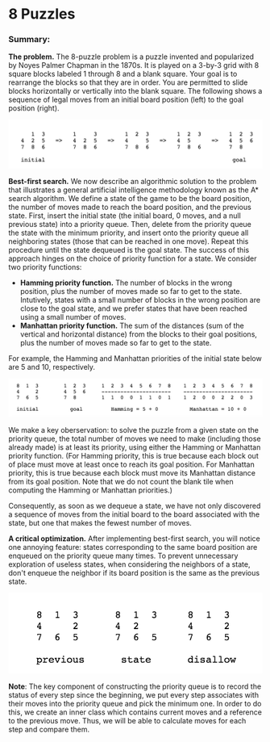 # 8 Puzzles

### Summary:
**The problem.** The 8-puzzle problem is a puzzle invented and popularized by Noyes Palmer Chapman in the 1870s. It is played on a 3-by-3 grid with 8 square blocks labeled 1 through 8 and a blank square. Your goal is to rearrange the blocks so that they are in order. You are permitted to slide blocks horizontally or vertically into the blank square. The following shows a sequence of legal moves from an initial board position (left) to the goal position (right).
 
<p align = center>
<img src = ./pics/1.png>
</p>

**Best-first search.** We now describe an algorithmic solution to the problem that illustrates a general artificial intelligence methodology known as the A* search algorithm. We define a state of the game to be the board position, the number of moves made to reach the board position, and the previous state. First, insert the initial state (the initial board, 0 moves, and a null previous state) into a priority queue. Then, delete from the priority queue the state with the minimum priority, and insert onto the priority queue all neighboring states (those that can be reached in one move). Repeat this procedure until the state dequeued is the goal state. The success of this approach hinges on the choice of priority function for a state. We consider two priority functions:
+ __Hamming priority function.__ The number of blocks in the wrong position, plus the number of moves made so far to get to the state. Intutively, states with a small number of blocks in the wrong position are close to the goal state, and we prefer states that have been reached using a small number of moves.
+ __Manhattan priority function.__ The sum of the distances (sum of the vertical and horizontal distance) from the blocks to their goal positions, plus the number of moves made so far to get to the state.

For example, the Hamming and Manhattan priorities of the initial state below are 5 and 10, respectively.
<p align = center>
<img src = ./pics/2.png>
</p>

We make a key oberservation: to solve the puzzle from a given state on the priority queue, the total number of moves we need to make (including those already made) is at least its priority, using either the Hamming or Manhattan priority function. (For Hamming priority, this is true because each block out of place must move at least once to reach its goal position. For Manhattan priority, this is true because each block must move its Manhattan distance from its goal position. Note that we do not count the blank tile when computing the Hamming or Manhattan priorities.)

Consequently, as soon as we dequeue a state, we have not only discovered a sequence of moves from the initial board to the board associated with the state, but one that makes the fewest number of moves.


**A critical optimization.** After implementing best-first search, you will notice one annoying feature: states corresponding to the same board position are enqueued on the priority queue many times. To prevent unnecessary exploration of useless states, when considering the neighbors of a state, don't enqueue the neighbor if its board position is the same as the previous state.

<p align = center>
<img src = ./pics/3.png>
</p>


**Note**: The key component of constructing the priority queue is to record the status of every step since the beginning, we put every step associates with their moves into the priority queue and pick the minimum one. In order to do this, we create an inner class which contains current moves and a reference to the previous move. Thus, we will be able to calculate moves for each step and compare them.
